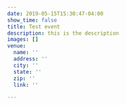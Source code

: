 ```yaml
---
date: 2019-05-15T15:30:47-04:00
show_time: false
title: Test event
description: this is the description
images: []
venue:
  name: ''
  address: ''
  city: ''
  state: ''
  zip: ''
  link: ''

---
```

